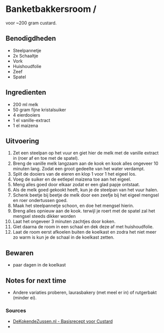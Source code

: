 # Banketbakkersroom / 

voor \~200 gram custard.

## Benodigdheden

* Steelpannetje
* 2x Schaaltje
* Vork
* Huishoudfolie
* Zeef
* Spatel

## Ingredienten

* 200 ml melk
* 50 gram fijne kristalsuiker
* 4 eierdooiers
* 1 el vanille-extract
* 1 el maizena


## Uitvoering

1. Zet een steelpan op het vuur en giet hier de melk met de vanille extract in (roer af en toe met de spatel).
2. Breng de vanille melk langzaam aan de kook en kook alles ongeveer 10 minuten lang. Zodat een groot gedeelte van het water verdampt.
3. Split de dooiers van de eieren en klop 1 voor 1 het eigeel los.
4. Voeg de suiker en de eetlepel maizena toe aan het eigeel.
5. Meng alles goed door elkaar zodat er een glad papje ontstaat.
6. Als de melk goed gekookt heeft, kun je de steelpan van het vuur halen.
7. Schenk beetje bij beetje de melk door een zeefje bij het eigeel mengsel en roer ondertussen goed.
8. Maak het steelpannetje schoon, en doe het mengsel hierin.
9. Breng alles opnieuw aan de kook. terwijl je roert met de spatel zal het mengsel steeds dikker worden
10. Laat het ongeveer 3 minuten zachtjes door koken.
11. Giet daarna de room in een schaal en dek deze af met huishoudfolie.
12. Laat de room eerst afkoelen buiten de koelkast en zodra het niet meer zo warm is kun je de schaal in de koelkast zetten.

## Bewaren

* paar dagen in de koelkast

## Notes for next time

* Andere variaties proberen, laurasbakery (met meel er in) of rutgerbakt (minder ei).

### Sources

* [DeKokendeZussen.nl - Basisrecept voor Custard](https://www.dekokendezussen.nl/recepten/custard/)
* 
